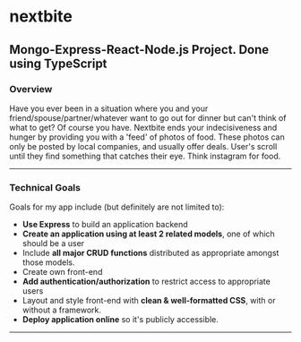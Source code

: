 # nextbite
## Mongo-Express-React-Node.js Project. Done using TypeScript

### Overview

Have you ever been in a situation where you and your friend/spouse/partner/whatever want to go out for dinner but can't think of what to get? Of course you have. Nextbite ends your indecisiveness and hunger by providing you with a 'feed' of photos of food. These photos can only be posted by local companies, and usually offer deals. User's scroll until they find something that catches their eye. Think instagram for food.

---

### Technical Goals

Goals for my app include (but definitely are not limited to):

* **Use Express** to build an application backend 
* **Create an application using at least 2 related models**, one of which should be a user
* Include **all major CRUD functions** distributed as appropriate amongst those models.
* Create own front-end
* **Add authentication/authorization** to restrict access to appropriate users
* Layout and style front-end with **clean & well-formatted CSS**, with or without a framework.
* **Deploy application online** so it's publicly accessible.

---

